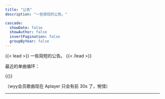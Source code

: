 ```yaml
---
title: "公告"
description: "一些简短的公告。"

cascade:
  showDate: false
  showAuthor: false
  invertPagination: false
  groupByYear: false
---
```


{{< lead >}}
一些简短的公告。
{{< /lead >}}

最近的单曲循环：   

{{<aplayer server="netease" type="song" id="1353951869">}}

（wyy会员歌曲现在 Aplayer 只会有前 30s 了，惋惜）

---
